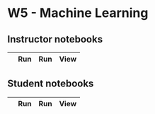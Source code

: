# W5 - Machine Learning

## Instructor notebooks

|   | Run | Run | View |
| - | --- | --- | ---- |


## Student notebooks

|   | Run | Run | View |
| - | --- | --- | ---- |

